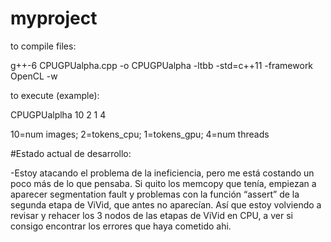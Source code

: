 # myproject
to compile files:

g++-6 CPUGPUalpha.cpp -o CPUGPUalpha -ltbb -std=c++11 -framework OpenCL -w

to execute (example):

CPUGPUalplha 10 2 1 4

10=num images; 2=tokens_cpu; 1=tokens_gpu; 4=num threads




#Estado actual de desarrollo:

-Estoy atacando el problema de la ineficiencia, pero me está costando un poco más de lo que pensaba. Si quito los memcopy que tenía, empiezan a aparecer segmentation fault y problemas con la función “assert” de la segunda etapa de ViVid, que antes no aparecían. Así que estoy volviendo a revisar y rehacer los 3 nodos de las etapas de ViVid en CPU, a ver si consigo encontrar los errores que haya cometido ahi.


